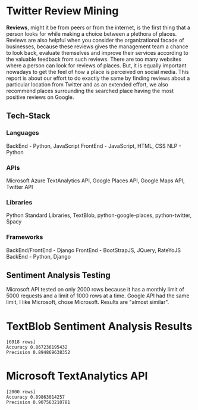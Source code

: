 # Twitter Review Mining
**Reviews**, might it be from peers or from the internet, is the first thing that a person looks for while making a choice between a plethora of places. Reviews are also helpful when you consider the organizational facade of businesses, because these reviews gives the management team a chance to look back, evaluate themselves and improve their services according to the valuable feedback from such reviews. There are too many websites where a person can look for reviews of places. But, it is equally important nowadays to get the feel of how a place is perceived on social media. This report is about our effort to do exactly the same by finding reviews about a particular location from Twitter and as an extended effort, we also recommend places surrounding the searched place having the most positive reviews on Google.

## Tech-Stack
### Languages
BackEnd - Python, JavaScript
FrontEnd - JavaScript, HTML, CSS
NLP - Python

### APIs
Microsoft Azure TextAnalytics API, Google Places API, Google Maps API, Twitter API

### Libraries
Python Standard Libraries, TextBlob, python-google-places, python-twitter, Spacy

### Frameworks
BackEnd/FrontEnd - Django
FrontEnd - BootStrapJS, JQuery, RateYoJS
BackEnd - Python, Django

## Sentiment Analysis Testing
Microsoft API tested on only 2000 rows because it has a monthly limit of 5000 requests and a limit of 1000 rows at a time.
Google API had the same limit, I like Microsoft, chose Microsoft.
Results are "almost similar". 

# TextBlob Sentiment Analysis Results
    [6918 rows]
    Accuracy 0.867236195432
    Precision 0.894869638352
# Microsoft TextAnalytics API
    [2000 rows]
    Accuracy 0.89863014257
    Precision 0.907563210781

